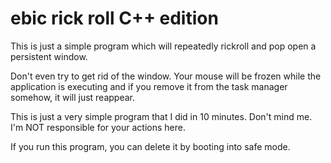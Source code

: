 # ebic rick roll C++ edition

This is just a simple program which will repeatedly rickroll and pop open a persistent window.

Don't even try to get rid of the window. Your mouse will be frozen while the application is executing and if you remove it from the task manager somehow, it will just reappear. 

This is just a very simple program that I did in 10 minutes. Don't mind me. I'm NOT responsible for your actions here. 

If you run this program, you can delete it by booting into safe mode.
